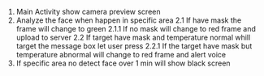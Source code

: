 1. Main Activity show camera preview screen
2. Analyze the face when happen in specific area
2.1 If have mask the frame will change to green 
2.1.1 If no mask will change to red frame and upload to server
2.2 If target have mask and temperature normal whill target the message box let user press 
2.2.1 If the target have mask but temperature abnormal will change to red frame and alert voice
3. If specific area no detect face over 1 min will show black screen 